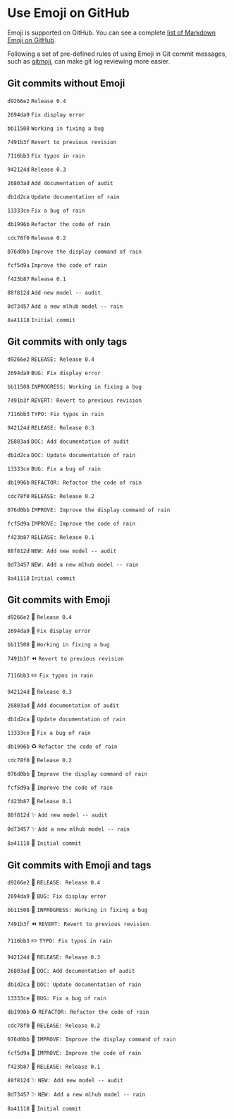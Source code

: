 # Use Emoji on GitHub #

Emoji is supported on GitHub.  You can see a complete [list of
Markdown Emoji on
GitHub](https://www.webpagefx.com/tools/emoji-cheat-sheet/).

Following a set of pre-defined rules of using Emoji in Git commit
messages, such as [gitmoji](https://gitmoji.carloscuesta.me), can make
git log reviewing more easier.


## Git commits without Emoji ##

`d9266e2` `Release 0.4`

`2694da9` `Fix display error`

`bb11508` `Working in fixing a bug`

`7491b3f` `Revert to previous revision`

`7116bb3` `Fix typos in rain`

`942124d` `Release 0.3`

`26803ad` `Add documentation of audit`

`db1d2ca` `Update documentation of rain`

`13333ce` `Fix a bug of rain`

`db1996b` `Refactor the code of rain`

`cdc78f0` `Release 0.2`

`076d0bb` `Improve the display command of rain`

`fcf5d9a` `Improve the code of rain`

`f423b87` `Release 0.1`

`88f812d` `Add new model -- audit`

`0d73457` `Add a new mlhub model -- rain`

`8a41118` `Initial commit`


## Git commits with only tags ##

`d9266e2` `RELEASE: Release 0.4`

`2694da9` `BUG: Fix display error`

`bb11508` `INPROGRESS: Working in fixing a bug`

`7491b3f` `REVERT: Revert to previous revision`

`7116bb3` `TYPO: Fix typos in rain`

`942124d` `RELEASE: Release 0.3`

`26803ad` `DOC: Add documentation of audit`

`db1d2ca` `DOC: Update documentation of rain`

`13333ce` `BUG: Fix a bug of rain`

`db1996b` `REFACTOR: Refactor the code of rain`

`cdc78f0` `RELEASE: Release 0.2`

`076d0bb` `IMPROVE: Improve the display command of rain`

`fcf5d9a` `IMPROVE: Improve the code of rain`

`f423b87` `RELEASE: Release 0.1`

`88f812d` `NEW: Add new model -- audit`

`0d73457` `NEW: Add a new mlhub model -- rain`

`8a41118` `Initial commit`


## Git commits with Emoji ##

`d9266e2` :bookmark: `Release 0.4`

`2694da9` :bug: `Fix display error`

`bb11508` :construction: `Working in fixing a bug`

`7491b3f` :rewind: `Revert to previous revision`

`7116bb3` :pencil2: `Fix typos in rain`

`942124d` :bookmark: `Release 0.3`

`26803ad` :book: `Add documentation of audit`

`db1d2ca` :book: `Update documentation of rain`

`13333ce` :bug: `Fix a bug of rain`

`db1996b` :recycle: `Refactor the code of rain`

`cdc78f0` :bookmark: `Release 0.2`

`076d0bb` :art: `Improve the display command of rain`

`fcf5d9a` :art: `Improve the code of rain`

`f423b87` :bookmark: `Release 0.1`

`88f812d` :sparkles: `Add new model -- audit`

`0d73457` :sparkles: `Add a new mlhub model -- rain`

`8a41118` :tada: `Initial commit`


## Git commits with Emoji and tags ##

`d9266e2` :bookmark: `RELEASE: Release 0.4`

`2694da9` :bug: `BUG: Fix display error`

`bb11508` :construction: `INPROGRESS: Working in fixing a bug`

`7491b3f` :rewind: `REVERT: Revert to previous revision`

`7116bb3` :pencil2: `TYPO: Fix typos in rain`

`942124d` :bookmark: `RELEASE: Release 0.3`

`26803ad` :book: `DOC: Add documentation of audit`

`db1d2ca` :book: `DOC: Update documentation of rain`

`13333ce` :bug: `BUG: Fix a bug of rain`

`db1996b` :recycle: `REFACTOR: Refactor the code of rain`

`cdc78f0` :bookmark: `RELEASE: Release 0.2`

`076d0bb` :art: `IMPROVE: Improve the display command of rain`

`fcf5d9a` :art: `IMPROVE: Improve the code of rain`

`f423b87` :bookmark: `RELEASE: Release 0.1`

`88f812d` :sparkles: `NEW: Add new model -- audit`

`0d73457` :sparkles: `NEW: Add a new mlhub model -- rain`

`8a41118` :tada: `Initial commit`
